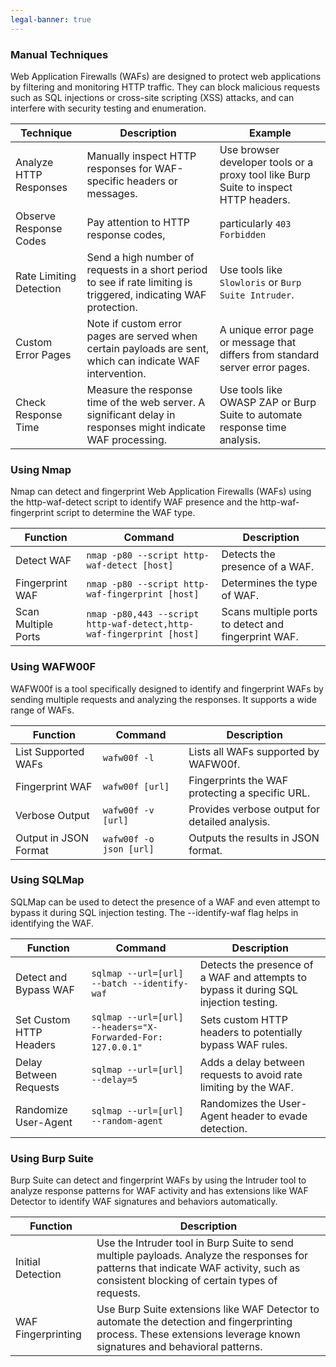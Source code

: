 ```yaml
---
legal-banner: true
---
```


### **Manual Techniques**

Web Application Firewalls (WAFs) are designed to protect web applications by filtering and monitoring HTTP traffic. They can block malicious requests such as SQL injections or cross-site scripting (XSS) attacks, and can interfere with security testing and enumeration.

| Technique | Description | Example |
| --- | --- | --- |
| Analyze HTTP Responses | Manually inspect HTTP responses for WAF-specific headers or messages. | Use browser developer tools or a proxy tool like Burp Suite to inspect HTTP headers. |
| Observe Response Codes | Pay attention to HTTP response codes, | particularly `403 Forbidden` |
| Rate Limiting Detection | Send a high number of requests in a short period to see if rate limiting is triggered, indicating WAF protection. | Use tools like `Slowloris` or `Burp Suite Intruder`. |
| Custom Error Pages | Note if custom error pages are served when certain payloads are sent, which can indicate WAF intervention. | A unique error page or message that differs from standard server error pages. |
| Check Response Time | Measure the response time of the web server. A significant delay in responses might indicate WAF processing. | Use tools like OWASP ZAP or Burp Suite to automate response time analysis. |

### **Using Nmap**

Nmap can detect and fingerprint Web Application Firewalls (WAFs) using the http-waf-detect script to identify WAF presence and the http-waf-fingerprint script to determine the WAF type.

| Function | Command | Description |
| --- | --- | --- |
| Detect WAF | `nmap -p80 --script http-waf-detect [host]` | Detects the presence of a WAF. |
| Fingerprint WAF | `nmap -p80 --script http-waf-fingerprint [host]` | Determines the type of WAF. |
| Scan Multiple Ports | `nmap -p80,443 --script http-waf-detect,http-waf-fingerprint [host]` | Scans multiple ports to detect and fingerprint WAF. |

### **Using WAFW00F**

WAFW00f is a tool specifically designed to identify and fingerprint WAFs by sending multiple requests and analyzing the responses. It supports a wide range of WAFs.

| Function | Command | Description |
| --- | --- | --- |
| List Supported WAFs | `wafw00f -l` | Lists all WAFs supported by WAFW00f. |
| Fingerprint WAF | `wafw00f [url]` | Fingerprints the WAF protecting a specific URL. |
| Verbose Output | `wafw00f -v [url]` | Provides verbose output for detailed analysis. |
| Output in JSON Format | `wafw00f -o json [url]` | Outputs the results in JSON format. |

### **Using SQLMap**

SQLMap can be used to detect the presence of a WAF and even attempt to bypass it during SQL injection testing. The --identify-waf flag helps in identifying the WAF.

| Function | Command | Description |
| --- | --- | --- |
| Detect and Bypass WAF | `sqlmap --url=[url] --batch --identify-waf` | Detects the presence of a WAF and attempts to bypass it during SQL injection testing. |
| Set Custom HTTP Headers | `sqlmap --url=[url] --headers="X-Forwarded-For: 127.0.0.1"` | Sets custom HTTP headers to potentially bypass WAF rules. |
| Delay Between Requests | `sqlmap --url=[url] --delay=5` | Adds a delay between requests to avoid rate limiting by the WAF. |
| Randomize User-Agent | `sqlmap --url=[url] --random-agent` | Randomizes the User-Agent header to evade detection. |

### **Using Burp Suite**

Burp Suite can detect and fingerprint WAFs by using the Intruder tool to analyze response patterns for WAF activity and has extensions like WAF Detector to identify WAF signatures and behaviors automatically.

| Function | Description |
| --- | --- |
| Initial Detection | Use the Intruder tool in Burp Suite to send multiple payloads. Analyze the responses for patterns that indicate WAF activity, such as consistent blocking of certain types of requests. |
| WAF Fingerprinting | Use Burp Suite extensions like WAF Detector to automate the detection and fingerprinting process. These extensions leverage known signatures and behavioral patterns. |